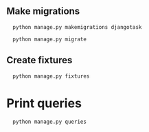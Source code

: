 ## Make migrations

```shell
  python manage.py makemigrations djangotask
```

```shell
  python manage.py migrate
```

## Create fixtures

```shell
  python manage.py fixtures
```

# Print queries

```shell
  python manage.py queries
```